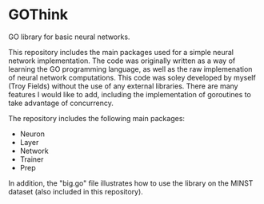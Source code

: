 # GOThink
GO library for basic neural networks. 

This repository includes the main packages used for a simple neural network implementation. The code was originally written as a way of learning the GO programming language, as well as the raw implemenation of neural network computations. This code was soley developed by myself (Troy Fields) without the use of any external libraries. There are many features I would like to add, including the implementation of goroutines to take advantage of concurrency. 

The repository includes the following main packages:

* Neuron
* Layer
* Network
* Trainer
* Prep

In addition, the "big.go" file illustrates how to use the library on the MINST dataset (also included in this repository). 
